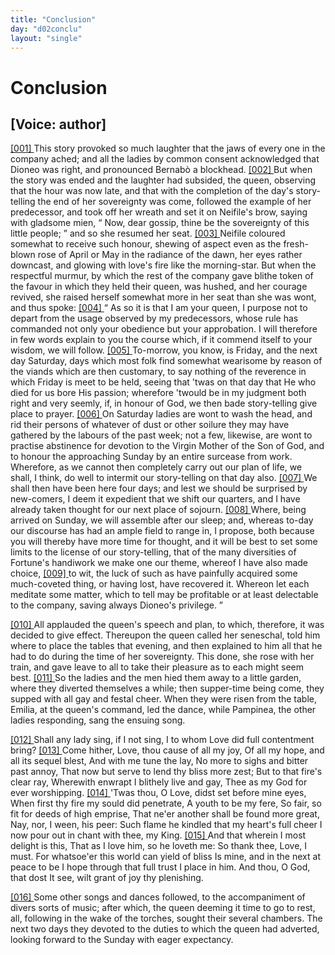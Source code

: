 ```yaml
---
title: "Conclusion"
day: "d02conclu"
layout: "single"
---
```

<div id="d02conclu" type="conclusion" who="author">
 <h1>
  Conclusion
 </h1>
 <p>
  <h2>
   [Voice: author]
  </h2>
 </p>
 <p>
  <a href="{{ site.baseurl }}itDecameron/d02conclu#p02970001">
   [001]
  </a>
  This story provoked so much laughter that the jaws of every one
 in the company ached; and all the ladies by common consent
  acknowledged that Dioneo was right, and pronounced Bernab&ograve; a
 blockhead.
  <a href="{{ site.baseurl }}itDecameron/d02conclu#p02970002">
   [002]
  </a>
  But when the story was ended and the laughter had
 subsided, the queen, observing that the hour was now late, and that
 with the completion of the day's story-telling the end of her
 sovereignty was come, followed the example of her predecessor, and
 took off her wreath and set it on Neifile's brow, saying with gladsome
 mien,
  <q direct="unspecified">
   Now, dear gossip, thine be the sovereignty of this little
	people;
  </q>
  and so she resumed her seat.
  <a href="{{ site.baseurl }}itDecameron/d02conclu#p02970003">
   [003]
  </a>
  Neifile coloured somewhat
 to receive such honour, shewing of aspect even as the fresh-blown
 rose of April or May in the radiance of the dawn, her eyes rather
 downcast, and glowing with love's fire like the morning-star. But
 when the respectful murmur, by which the rest of the company gave
 blithe token of the favour in which they held their queen, was
 hushed, and her courage revived, she raised herself somewhat more
 in her seat than she was wont, and thus spoke:
  <a href="{{ site.baseurl }}itDecameron/d02conclu#p02970004">
   [004]
  </a>
  <q direct="unspecified">
   As so it is that
 I am your queen, I purpose not to depart from the usage observed
 by my predecessors, whose rule has commanded not only your
 obedience but your approbation. I will therefore in few words
 explain to you the course which, if it commend itself to your
 wisdom, we will follow.
   <a href="{{ site.baseurl }}itDecameron/d02conclu#p02970005">
    [005]
   </a>
   To-morrow, you know, is Friday, and the
 next day Saturday, days which most folk find somewhat wearisome
 by reason of the viands which are then customary, to say nothing of
 the reverence in which Friday is meet to be held, seeing that 'twas
 on that day that He who died for us bore His passion; wherefore
 'twould be in my judgment both right and very seemly, if, in honour
 of God, we then bade story-telling give place to prayer.
   <a href="{{ site.baseurl }}itDecameron/d02conclu#p02970006">
    [006]
   </a>
   On
 Saturday ladies are wont to wash the head, and rid their persons of
 whatever of dust or other soilure they may have gathered by the
 labours of the past week; not a few, likewise, are wont to practise
 abstinence for devotion to the Virgin Mother of the Son of God,
 and to honour the approaching Sunday by an entire surcease from
 work. Wherefore, as we cannot then completely carry out our
 plan of life, we shall, I think, do well to intermit our story-telling
 on that day also.
   <a href="{{ site.baseurl }}itDecameron/d02conclu#p02970007">
    [007]
   </a>
   We shall then have been here four days; and
 lest we should be surprised by new-comers, I deem it expedient that
 we shift our quarters, and I have already taken thought for our next
 place of sojourn.
   <a href="{{ site.baseurl }}itDecameron/d02conclu#p02970008">
    [008]
   </a>
   Where, being arrived on Sunday, we will assemble
 after our sleep; and, whereas to-day our discourse has had an ample
   field to range in, I propose, both because you will thereby have more
 time for thought, and it will be best to set some limits to the license
 of our story-telling, that of the many diversities of Fortune's handiwork
 we make one our theme, whereof I have also made choice,
   <a href="{{ site.baseurl }}itDecameron/d02conclu#p02970009">
    [009]
   </a>
   to
 wit, the luck of such as have painfully acquired some much-coveted
 thing, or having lost, have recovered it. Whereon let each meditate
 some matter, which to tell may be profitable or at least delectable to
 the company, saving always Dioneo's privilege.
  </q>
 </p>
 <p>
  <a href="{{ site.baseurl }}itDecameron/d02conclu#p02970010">
   [010]
  </a>
  All applauded the queen's speech and plan, to which, therefore,
 it was decided to give effect. Thereupon the queen called her
 seneschal, told him where to place the tables that evening, and then
 explained to him all that he had to do during the time of her
 sovereignty. This done, she rose with her train, and gave leave to
 all to take their pleasure as to each might seem best.
  <a href="{{ site.baseurl }}itDecameron/d02conclu#p02970011">
   [011]
  </a>
  So the ladies
 and the men hied them away to a little garden, where they diverted
 themselves a while; then supper-time being come, they supped with
 all gay and festal cheer. When they were risen from the table,
 Emilia, at the queen's command, led the dance, while Pampinea,
 the other ladies responding, sang the ensuing song.
 </p>
 <div3 type="song" who="pampinea">
  <lg>
   <a href="{{ site.baseurl }}itDecameron/d02conclu#p02970012">
    [012]
   </a>
   <l>
    Shall any lady sing, if I not sing,
   </l>
   <l>
    I to whom Love did full contentment bring?
   </l>
  </lg>
  <lg>
   <a href="{{ site.baseurl }}itDecameron/d02conclu#p02970013">
    [013]
   </a>
   <l>
    Come hither, Love, thou cause of all my joy,
   </l>
   <l>
    Of all my hope, and all its sequel blest,
   </l>
   <l>
    And with me tune the lay,
   </l>
   <l>
    No more to sighs and bitter past annoy,
   </l>
   <l>
    That now but serve to lend thy bliss more zest;
   </l>
   <l>
    But to that fire's clear ray,
   </l>
   <l>
    Wherewith enwrapt I blithely live and gay,
   </l>
   <l>
    Thee as my God for ever worshipping.
   </l>
  </lg>
  <lg>
   <a href="{{ site.baseurl }}itDecameron/d02conclu#p02970014">
    [014]
   </a>
   <l>
    'Twas thou, O Love, didst set before mine eyes,
   </l>
   <l>
    When first thy fire my sould did penetrate,
   </l>
   <l>
    A youth to be my fere,
   </l>
   <l>
    So fair, so fit for deeds of high emprise,
   </l>
   <l>
    That ne'er another shall be found more great,
   </l>
   <l>
    Nay, nor, I ween, his peer:
   </l>
   <l>
    Such flame he kindled that my heart's full cheer
   </l>
   <l>
    I now pour out in chant with thee, my King.
   </l>
  </lg>
  <lg>
   <a href="{{ site.baseurl }}itDecameron/d02conclu#p02970015">
    [015]
   </a>
   <l>
    And that wherein I most delight is this,
   </l>
   <l>
    That as I love him, so he loveth me:
   </l>
   <l>
    So thank thee, Love, I must.
   </l>
   <l>
    For whatsoe'er this world can yield of bliss
   </l>
   <l>
    Is mine, and in the next at peace to be
   </l>
   <l>
    I hope through that full trust
   </l>
   <l>
    I place in him. And thou, O God, that dost
   </l>
   <l>
    It see, wilt grant of joy thy plenishing.
   </l>
  </lg>
 </div3>
 <p>
  <a href="{{ site.baseurl }}itDecameron/d02conclu#p02970016">
   [016]
  </a>
  Some other songs and dances followed, to the accompaniment
      of divers sorts of music; after which, the queen deeming it time to
      go to rest, all, following in the wake of the torches, sought their
      several chambers. The next two days they devoted to the duties
      to which the queen had adverted, looking forward to the Sunday
      with eager expectancy.
 </p>
</div>